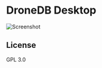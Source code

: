 # DroneDB Desktop

![Screenshot](https://user-images.githubusercontent.com/1951843/133503334-67f87220-5119-4ba4-a762-4dd1d47c0223.png)

## License

GPL 3.0
